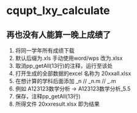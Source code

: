 # cqupt_lxy_calculate
## 再也没有人能算一晚上成绩了
1. 将同一学年所有成绩下载
2. 默认后缀为.xls 手动使用word/wps 改为.xlsx
3. 取消pp_getAll(13行)的注释，运行至该处
4. 打开生成的全部数据的excel 名称为 20xxall.xlsx
5. 在想计算的学科后面添加 _n // _n.m // _.m
6. 例如 A123123数学分析 -> A123123数学分析_5.5
7. 保存，注释pp_getAll(13行)
8. 所得文件 20xxresult.xlsx 即为结果
